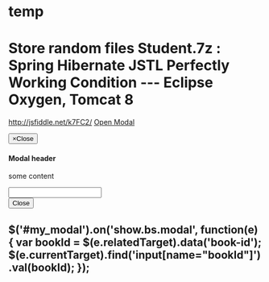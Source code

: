 # temp
Store random files
Student.7z : Spring Hibernate JSTL Perfectly Working Condition --- Eclipse Oxygen, Tomcat 8
======

http://jsfiddle.net/k7FC2/
<a href="#my_modal" data-toggle="modal" data-book-id="my_id_value">Open Modal</a>

<div class="modal" id="my_modal">
  <div class="modal-dialog">
    <div class="modal-content">
      <div class="modal-header">
        <button type="button" class="close" data-dismiss="modal"><span aria-hidden="true">&times;</span><span class="sr-only">Close</span></button>
          <h4 class="modal-title">Modal header</h4>
      </div>
      <div class="modal-body">
        <p>some content</p>
        <input type="text" name="bookId" value=""/>
      </div>
      <div class="modal-footer">
        <button type="button" class="btn btn-default" data-dismiss="modal">Close</button>
      </div>
    </div>
  </div>
</div>

$('#my_modal').on('show.bs.modal', function(e) {
    var bookId = $(e.relatedTarget).data('book-id');
    $(e.currentTarget).find('input[name="bookId"]').val(bookId);
});
-------------
